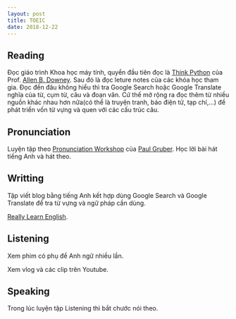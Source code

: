 ```yaml
---
layout: post
title: TOEIC
date: 2018-12-22
---
```

## Reading 
Đọc giáo trình Khoa học máy tính, quyển đầu tiên đọc là [Think Python](http://greenteapress.com/wp/think-python-2e/) của Prof. [Allen B. Downey](http://www.allendowney.com). Sau đó là đọc leture notes của các khóa học tham gia. Đọc đến đâu không hiểu thì tra Google Search hoặc Google Translate nghĩa của từ, cụm từ, câu và đoạn văn. Cứ thế mở rộng ra đọc thêm từ nhiều nguồn khác nhau hơn nữa(có thể là truyện tranh, báo điện tử, tạp chí,...) để phát triển vốn từ vựng và quen với các cấu trúc câu.

## Pronunciation
Luyện tập theo [Pronunciation Workshop](https://www.pronunciationworkshop.com/) của [Paul Gruber](https://www.pronunciationworkshop.com/pages/about-us).
Học lời bài hát tiếng Anh và hát theo.

## Writting
Tập viết blog bằng tiếng Anh kết hợp dùng Google Search và Google Translate để tra từ vựng và ngữ pháp cần dùng.

[Really Learn English](https://www.really-learn-english.com/learn-to-write-in-english.html).

## Listening
Xem phim có phụ đề Anh ngữ nhiều lần.

Xem vlog và các clip trên Youtube.

## Speaking
Trong lúc luyện tập Listening thì bắt chước nói theo.
